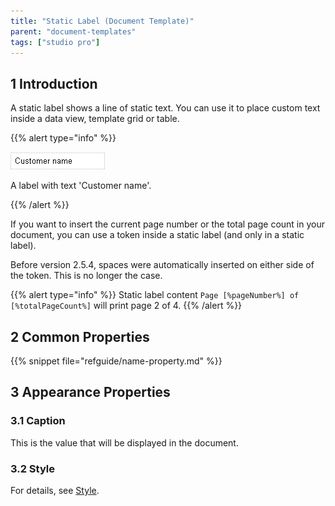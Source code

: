 ```yaml
---
title: "Static Label (Document Template)"
parent: "document-templates"
tags: ["studio pro"]
---
```


## 1 Introduction

A static label shows a line of static text. You can use it to place custom text inside a data view, template grid or table.

{{% alert type="info" %}}

![](attachments/819203/918130.png)

A label with text 'Customer name'.

{{% /alert %}}

If you want to insert the current page number or the total page count in your document, you can use a token inside a static label (and only in a static label).

Before version 2.5.4, spaces were automatically inserted on either side of the token. This is no longer the case.

{{% alert type="info" %}}
Static label content `Page [%pageNumber%] of [%totalPageCount%]` will print page 2 of 4.
{{% /alert %}}

## 2 Common Properties

{{% snippet file="refguide/name-property.md" %}}

## 3 Appearance Properties

### 3.1 Caption

This is the value that will be displayed in the document.

### 3.2 Style

For details, see [Style](style).
